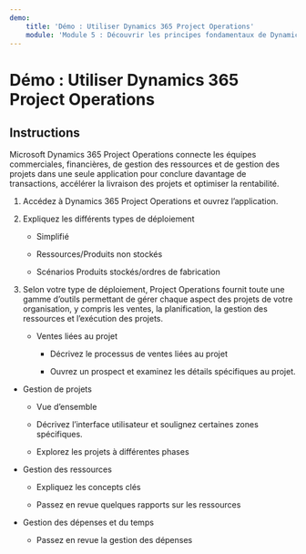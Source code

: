 ```yaml
---
demo:
    title: 'Démo : Utiliser Dynamics 365 Project Operations'
    module: 'Module 5 : Découvrir les principes fondamentaux de Dynamics 365 Project Operations'
---
```


# Démo : Utiliser Dynamics 365 Project Operations

## Instructions

Microsoft Dynamics 365 Project Operations connecte les équipes commerciales, financières, de gestion des ressources et de gestion des projets dans une seule application pour conclure davantage de transactions, accélérer la livraison des projets et optimiser la rentabilité.

1. Accédez à Dynamics 365 Project Operations et ouvrez l’application.

2. Expliquez les différents types de déploiement

	- Simplifié

	- Ressources/Produits non stockés 

	- Scénarios Produits stockés/ordres de fabrication

3. Selon votre type de déploiement, Project Operations fournit toute une gamme d’outils permettant de gérer chaque aspect des projets de votre organisation, y compris les ventes, la planification, la gestion des ressources et l’exécution des projets. 

	- Ventes liées au projet

		- Décrivez le processus de ventes liées au projet 

		- Ouvrez un prospect et examinez les détails spécifiques au projet. 

- Gestion de projets

	- Vue d’ensemble

	- Décrivez l’interface utilisateur et soulignez certaines zones spécifiques. 

	- Explorez les projets à différentes phases

- Gestion des ressources

	- Expliquez les concepts clés

	- Passez en revue quelques rapports sur les ressources

- Gestion des dépenses et du temps

	- Passez en revue la gestion des dépenses 

